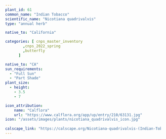 ```yaml
---
plant_id: 61
common_name: "Indian Tobacco"
scientific_name: "Nicotiana quadrivalvis"
type: "annual herb"

native_to: "California"

categories: [ cnps_master_inventory
        ,cnps_2022_spring
        ,butterfly
      ]

native_to: "CA"
sun_requirements:
  - "Full Sun"
  - "Part Shade"
plant_size:
  - height: 
    - 3.5
    - 7

icon_attribution: 
    name: "Calflora"
    url: "https://www.calflora.org/app/up/entry/210/63131.jpg" 
icon: "/assets/images/plants/nicotiana_quadrivalvis_icon.jpg"
 
calscape_link: "https://calscape.org/Nicotiana-quadrivalvis-(Indian-Tobacco)"
---
```





